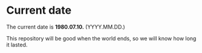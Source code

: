 # Current date

The current date is **1980.07.10.** (YYYY.MM.DD.)

This repository will be good when the world ends, so we will know how long it lasted.